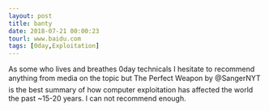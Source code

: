 ```yaml
---
layout: post
title: banty
date: 2018-07-21 00:00:23
tourl: www.baidu.com
tags: [0day,Exploitation]
---
```

As some who lives and breathes  0day technicals I hesitate to recommend anything from media on the topic but The Perfect Weapon by @SangerNYT  is the best summary of how computer exploitation has affected the world the past ~15-20 years. I can not recommend enough.